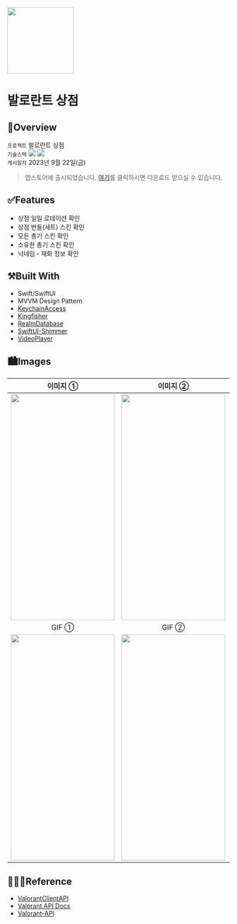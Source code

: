 <img src="https://user-images.githubusercontent.com/21079970/211797254-babc20dc-10c1-4edd-8ce2-56b1e6ee497c.png" align="center" width="150" height="150">

# 발로란트 상점
## 🍎Overview
`프로젝트` 발로란트 상점 <br>
`기술스택` <img src="https://img.shields.io/badge/Swift-F05138?style=flat-square&logo=Swift&logoColor=white"/> <img src="https://img.shields.io/badge/Xcode-147EFB?style=flat-square&logo=Xcode&logoColor=white"/> <br>
`게시일자` 2023년 9월 22일(금) <br>

> 앱스토어에 출시되었습니다. [여기](https://apps.apple.com/kr/app/%EB%B6%80%ED%81%AC%EB%B6%80%ED%81%AC/id6458191612)를 클릭하시면 다운로드 받으실 수 있습니다.

## ✅Features

* 상점 일일 로테이션 확인
* 상점 번들(세트) 스킨 확인
* 모든 총기 스킨 확인
* 소유한 총기 스킨 확인
* 닉네임・재화 정보 확인

## ⚒️Built With

* Swift/SwiftUI
* MVVM Design Pattern
* [KeychainAccess](https://github.com/kishikawakatsumi/KeychainAccess)
* [Kingfisher](https://github.com/onevcat/Kingfisher)
* [RealmDatabase](https://github.com/realm/realm-swift)
* [SwiftUI-Shimmer](https://github.com/markiv/SwiftUI-Shimmer)
* [VideoPlayer](https://github.com/wxxsw/VideoPlayer)

## 🏙️Images

| 이미지 ① | 이미지 ② | 이미지 ③ |
| :--: | :--: | :--: |
| <img src="https://github.com/rlarjsdn3/valorant-shop-swiftui-main-project/assets/21079970/31c07f49-1103-47f4-bfbe-dbd4e3c7af48" align="center" width="235" height="511"> | <img src="https://github.com/rlarjsdn3/valorant-shop-swiftui-main-project/assets/21079970/b6951e4e-a26f-4e70-999c-f6be9bb638e7" align="center" width="235" height="511"> | <img src="https://github.com/rlarjsdn3/valorant-shop-swiftui-main-project/assets/21079970/ce5877aa-5ac2-4913-86b7-6895a41381c2" align="center" width="235" height="511"> |
| GIF ① | GIF ② | GIF ③ |
| <img src="https://github.com/rlarjsdn3/valorant-shop-swiftui-main-project/assets/21079970/83b86e67-8376-4471-8415-13a317137432" align="center" width="235" height="511"> | <img src="https://github.com/rlarjsdn3/valorant-shop-swiftui-main-project/assets/21079970/289aa5a3-47c7-4daf-9948-0c17f1f16398" align="center" width="235" height="511"> | <img src="https://github.com/rlarjsdn3/valorant-shop-swiftui-main-project/assets/21079970/b2187557-1f0d-4b63-8dfc-09239f129855" align="center" width="235" height="511"> |
 
## 👩🏻‍💻Reference

* [ValorantClientAPI](https://github.com/HeyM1ke/ValorantClientAPI)
* [Valorant API Docs](https://valapidocs.techchrism.me/endpoint/storefront)
* [Valorant-API](https://dash.valorant-api.com/endpoints/weapons)
